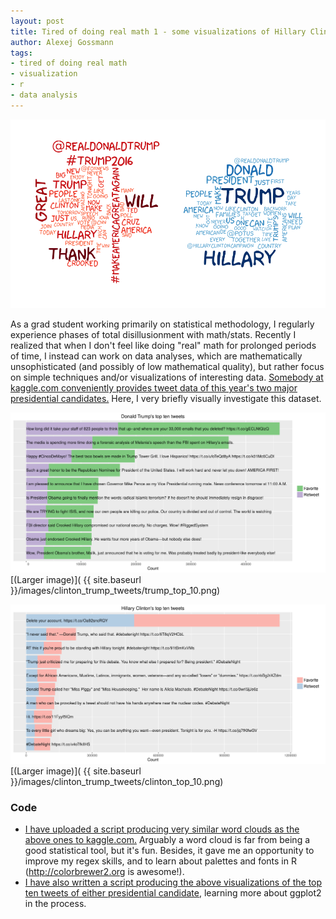 ```yaml
---
layout: post
title: Tired of doing real math 1 - some visualizations of Hillary Clinton and Donald Trump tweets
author: Alexej Gossmann
tags:
- tired of doing real math
- visualization
- r
- data analysis
---
```


![Word cloud from Trump and Clinton tweets](/images/clinton_trump_tweets/trump_clinton_tweets_word_cloud.png?raw=true "Word cloud from Trump and Clinton tweets")

As a grad student working primarily on statistical methodology, I regularly experience phases of total disillusionment with math/stats.  Recently I realized that when I don't feel like doing "real" math for prolonged periods of time, I instead can work on data analyses, which are mathematically unsophisticated (and possibly of low mathematical quality), but rather focus on simple techniques and/or visualizations of interesting data.
[Somebody at kaggle.com conveniently provides tweet data of this year's two major presidential candidates.](https://www.kaggle.com/benhamner/clinton-trump-tweets) Here, I very briefly visually investigate this dataset.

<!--The goal, I guess, is to understand what messages the candidates convey with their tweets. But I won't go deep into interpretation of the results or political discussion. I first take a look at the top ten most popular tweets of either candidate, where tweet popularity is defined as the sum of the number of retweets and the number of favorites that a tweet has received. After some minimal data preprocessing, I plot a bar graph of retweet and favorite count for the top ten tweets, and overlay the tweet text on top of the bars in the graph. This results in the following visualizations.-->

![Visualization of Trump's top ten tweets](/images/clinton_trump_tweets/trump_top_10_small.png?raw=true "Visualization of Trump's top ten tweets")
[(Larger image)]( {{ site.baseurl }}/images/clinton_trump_tweets/trump_top_10.png)

![Visualization of Clinton's top ten tweets](/images/clinton_trump_tweets/clinton_top_10_small.png?raw=true "Visualization of Clinton's top ten tweets")
[(Larger image)]( {{ site.baseurl }}/images/clinton_trump_tweets/clinton_top_10.png)

### Code

* [I have uploaded a script producing very similar word clouds as the above ones to kaggle.com.](https://www.kaggle.com/agisga/d/benhamner/clinton-trump-tweets/word-clouds) Arguably a word cloud is far from being a good statistical tool, but it's fun. Besides, it gave me an opportunity to improve my regex skills, and to learn about palettes and fonts in R (<http://colorbrewer2.org> is awesome!).
* [I have also written a script producing the above visualizations of the top ten tweets of either presidential candidate](https://www.kaggle.com/agisga/d/benhamner/clinton-trump-tweets/top-10-tweets), learning more about ggplot2 in the process.
